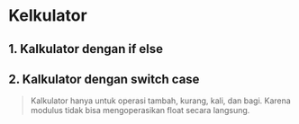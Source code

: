 # Kelkulator

## 1. Kalkulator dengan if else

## 2. Kalkulator dengan switch case

> Kalkulator hanya untuk operasi tambah, kurang, kali, dan bagi. Karena modulus tidak bisa mengoperasikan float secara langsung.